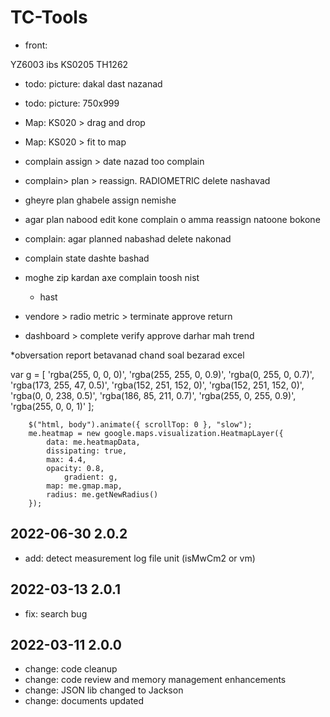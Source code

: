 # TC-Tools #

* front: 


YZ6003 ibs
KS0205
TH1262

* todo: picture: dakal dast nazanad 
* todo: picture: 750x999
* Map: KS020 > drag and drop 
* Map: KS020 > fit to map 
* complain assign > date nazad too complain
* complain> plan > reassign. RADIOMETRIC delete nashavad
* gheyre plan ghabele assign nemishe
* agar plan nabood edit kone complain o amma reassign natoone bokone
* complain: agar planned nabashad delete nakonad
* complain state dashte bashad
* moghe zip kardan axe complain toosh nist
    * hast

* vendore > radio metric >  terminate approve return
* dashboard > complete verify approve darhar mah trend

*obversation report betavanad chand soal bezarad
    excel



var g = [
        'rgba(255, 0, 0, 0)',
        'rgba(255, 255, 0, 0.9)',
        'rgba(0, 255, 0, 0.7)',
        'rgba(173, 255, 47, 0.5)',
        'rgba(152, 251, 152, 0)',
        'rgba(152, 251, 152, 0)',
        'rgba(0, 0, 238, 0.5)',
        'rgba(186, 85, 211, 0.7)',
        'rgba(255, 0, 255, 0.9)',
        'rgba(255, 0, 0, 1)'
        ];

        $("html, body").animate({ scrollTop: 0 }, "slow");
        me.heatmap = new google.maps.visualization.HeatmapLayer({
            data: me.heatmapData,
            dissipating: true,
            max: 4.4,
            opacity: 0.8,
                gradient: g,
            map: me.gmap.map,
            radius: me.getNewRadius()
        });


## 2022-06-30 2.0.2 ##
* add: detect measurement log file unit (isMwCm2 or vm)


## 2022-03-13 2.0.1 ##
* fix: search bug


## 2022-03-11 2.0.0 ##
* change: code cleanup
* change: code review and memory management enhancements
* change: JSON lib changed to Jackson
* change: documents updated

